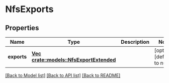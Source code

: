 # NfsExports

## Properties
Name | Type | Description | Notes
------------ | ------------- | ------------- | -------------
**exports** | [**Vec <crate::models::NfsExportExtended>**](NfsExportExtended.md) |  | [optional] [default to null]

[[Back to Model list]](../README.md#documentation-for-models) [[Back to API list]](../README.md#documentation-for-api-endpoints) [[Back to README]](../README.md)


